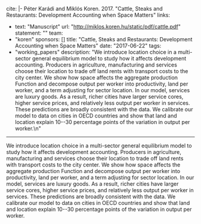 cite: |-
  Péter Karádi and Miklós Koren. 2017. "Cattle, Steaks and Restaurants: Development Accounting when Space Matters"
links:
  - text: "Manuscript"
    url: "http://miklos.koren.hu/static/pdf/cattle.pdf"
statement: ""
team:
  - "koren"
sponsors: []
title: "Cattle, Steaks and Restaurants: Development Accounting when Space Matters"
date: "2017-06-22"
tags:
  - "working_papers"
description: "We introduce location choice in a multi-sector general equilibrium model to study how it affects development accounting. Producers in agriculture, manufacturing and services choose their location to trade off land rents with transport costs to the city center. We show how space affects the aggregate production Function and decompose output per worker into productivity, land per worker, and a term adjusting for sector location. In our model, services are luxury goods. As a result, richer cities have larger service cores, higher service prices, and relatively less output per worker in services. These predictions are broadly consistent with the data. We calibrate our model to data on cities in OECD countries and show that land and location explain 10--30 percentage points of the variation in output per worker.\n"

---

We introduce location choice in a multi-sector general equilibrium model to study how it affects development accounting. Producers in agriculture, manufacturing and services choose their location to trade off land rents with transport costs to the city center. We show how space affects the aggregate production Function and decompose output per worker into productivity, land per worker, and a term adjusting for sector location. In our model, services are luxury goods. As a result, richer cities have larger service cores, higher service prices, and relatively less output per worker in services. These predictions are broadly consistent with the data. We calibrate our model to data on cities in OECD countries and show that land and location explain 10--30 percentage points of the variation in output per worker.

